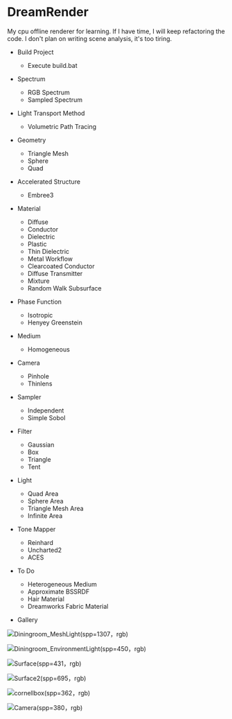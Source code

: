 # DreamRender

My cpu offline renderer for learning. If I have time, I will keep refactoring the code. I don't plan on writing scene analysis, it's too tiring.

- Build Project
  - Execute build.bat
 
- Spectrum
  - RGB Spectrum
  - Sampled Spectrum

- Light Transport Method
  - Volumetric Path Tracing

- Geometry
  - Triangle Mesh
  - Sphere
  - Quad

- Accelerated Structure
  - Embree3

- Material
  - Diffuse
  - Conductor
  - Dielectric
  - Plastic
  - Thin Dielectric
  - Metal Workflow
  - Clearcoated Conductor
  - Diffuse Transmitter
  - Mixture
  - Random Walk Subsurface

- Phase Function
  - Isotropic
  - Henyey Greenstein

- Medium
  - Homogeneous

- Camera
  - Pinhole
  - Thinlens

- Sampler
  - Independent
  - Simple Sobol

- Filter
  - Gaussian
  - Box
  - Triangle
  - Tent

- Light
  - Quad Area
  - Sphere Area
  - Triangle Mesh Area
  - Infinite Area
 
- Tone Mapper
  - Reinhard
  - Uncharted2
  - ACES
 
- To Do
  - Heterogeneous Medium
  - Approximate BSSRDF
  - Hair Material
  - Dreamworks Fabric Material

- Gallery

![Diningroom_MeshLight(spp=1307，rgb)](https://github.com/GraphicsEnthusiast/DreamRender/assets/75780167/8604f2ea-11ff-455a-b383-9b48cf55a722)

![Diningroom_EnvironmentLight(spp=450，rgb)](https://github.com/GraphicsEnthusiast/DreamRender/assets/75780167/eca821eb-fb9c-481f-a742-8f1402f34a39)

![Surface(spp=431，rgb)](https://github.com/GraphicsEnthusiast/DreamRender/assets/75780167/13fc9c40-d325-4a14-9aec-28638441d9b2)

![Surface2(spp=695，rgb)](https://github.com/GraphicsEnthusiast/DreamRender/assets/75780167/d12c7bd0-2de0-4084-95c4-d554e4f4ea4a)

![cornellbox(spp=362，rgb)](https://github.com/GraphicsEnthusiast/DreamRender/assets/75780167/232a8fa5-17a4-4c55-8bc2-b280a472bc2c)

![Camera(spp=380，rgb)](https://github.com/GraphicsEnthusiast/DreamRender/assets/75780167/7f6828ff-8295-4af7-a753-ba445e6492e5)


